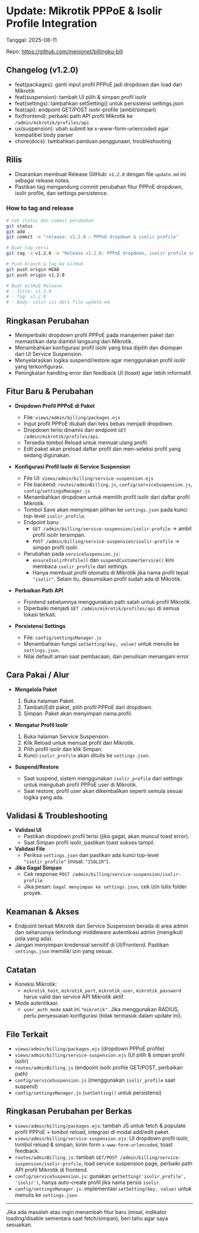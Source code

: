 # Update: Mikrotik PPPoE & Isolir Profile Integration

Tanggal: 2025-08-11

Repo: https://github.com/menjonet/billingku-bill

## Changelog (v1.2.0)
- feat(packages): ganti input profil PPPoE jadi dropdown dan load dari Mikrotik
- feat(suspension): tambah UI pilih & simpan profil isolir
- feat(settings): tambahkan setSetting() untuk persistensi settings.json
- feat(api): endpoint GET/POST isolir-profile (ambil/simpan)
- fix(frontend): perbaiki path API profil Mikrotik ke `/admin/mikrotik/profiles/api`
- ux(suspension): ubah submit ke x-www-form-urlencoded agar kompatibel body parser
- chore(docs): tambahkan panduan penggunaan, troubleshooting

## Rilis
- Disarankan membuat Release GitHub: `v1.2.0` dengan file `update.md` ini sebagai release notes.
- Pastikan tag mengandung commit perubahan fitur PPPoE dropdown, isolir profile, dan settings persistence.

### How to tag and release
```bash
# Cek status dan commit perubahan
git status
git add .
git commit -m "release: v1.2.0 – PPPoE dropdown & isolir profile"

# Buat tag versi
git tag -a v1.2.0 -m "Release v1.2.0: PPPoE dropdown, isolir profile setting, settings persistence"

# Push branch & tag ke GitHub
git push origin HEAD
git push origin v1.2.0

# Buat GitHub Release
# - Title: v1.2.0
# - Tag: v1.2.0
# - Body: salin isi dari file update.md
```

## Ringkasan Perubahan
- Memperbaiki dropdown profil PPPoE pada manajemen paket dan memastikan data diambil langsung dari Mikrotik.
- Menambahkan konfigurasi profil isolir yang bisa dipilih dan disimpan dari UI Service Suspension.
- Menyelaraskan logika suspend/restore agar menggunakan profil isolir yang terkonfigurasi.
- Peningkatan handling error dan feedback UI (toast) agar lebih informatif.

## Fitur Baru & Perubahan

- __Dropdown Profil PPPoE di Paket__
  - File: `views/admin/billing/packages.ejs`
  - Input profil PPPoE diubah dari teks bebas menjadi dropdown.
  - Dropdown terisi dinamis dari endpoint `GET /admin/mikrotik/profiles/api`.
  - Tersedia tombol Reload untuk memuat ulang profil.
  - Edit paket akan preload daftar profil dan men-seleksi profil yang sedang digunakan.

- __Konfigurasi Profil Isolir di Service Suspension__
  - File UI: `views/admin/billing/service-suspension.ejs`
  - File backend: `routes/adminBilling.js`, `config/serviceSuspension.js`, `config/settingsManager.js`
  - Menambahkan dropdown untuk memilih profil isolir dari daftar profil Mikrotik.
  - Tombol Save akan menyimpan pilihan ke `settings.json` pada kunci top-level `isolir_profile`.
  - Endpoint baru:
    - `GET /admin/billing/service-suspension/isolir-profile` → ambil profil isolir tersimpan.
    - `POST /admin/billing/service-suspension/isolir-profile` → simpan profil isolir.
  - Perubahan pada `serviceSuspension.js`:
    - `ensureIsolirProfile()` dan `suspendCustomerService()` kini membaca `isolir_profile` dari settings.
    - Hanya membuat profil otomatis di Mikrotik jika nama profil tepat `"isolir"`. Selain itu, diasumsikan profil sudah ada di Mikrotik.

- __Perbaikan Path API__
  - Frontend sebelumnya menggunakan path salah untuk profil Mikrotik.
  - Diperbaiki menjadi `GET /admin/mikrotik/profiles/api` di semua lokasi terkait.

- __Persistensi Settings__
  - File: `config/settingsManager.js`
  - Menambahkan fungsi `setSetting(key, value)` untuk menulis ke `settings.json`.
  - Nilai default aman saat pembacaan, dan penulisan menangani error.

## Cara Pakai / Alur
- __Mengelola Paket__
  1. Buka halaman Paket.
  2. Tambah/Edit paket, pilih profil PPPoE dari dropdown.
  3. Simpan. Paket akan menyimpan nama profil.

- __Mengatur Profil Isolir__
  1. Buka halaman Service Suspension.
  2. Klik Reload untuk memuat profil dari Mikrotik.
  3. Pilih profil isolir dan klik Simpan.
  4. Kunci `isolir_profile` akan ditulis ke `settings.json`.

- __Suspend/Restore__
  - Saat suspend, sistem menggunakan `isolir_profile` dari settings untuk mengubah profil PPPoE user di Mikrotik.
  - Saat restore, profil user akan dikembalikan seperti semula sesuai logika yang ada.

## Validasi & Troubleshooting
- __Validasi UI__
  - Pastikan dropdown profil terisi (jika gagal, akan muncul toast error).
  - Saat Simpan profil isolir, pastikan toast sukses tampil.
- __Validasi File__
  - Periksa `settings.json` dan pastikan ada kunci top-level `"isolir_profile"` (misal: `"ISOLIR"`).
- __Jika Gagal Simpan__
  - Cek response `POST /admin/billing/service-suspension/isolir-profile`.
  - Jika pesan: `Gagal menyimpan ke settings.json`, cek izin tulis folder proyek.

## Keamanan & Akses
- Endpoint terkait Mikrotik dan Service Suspension berada di area admin dan seharusnya terlindungi middleware autentikasi admin (mengikuti pola yang ada).
- Jangan menyimpan kredensial sensitif di UI/Frontend. Pastikan `settings.json` memiliki izin yang sesuai.

## Catatan
- Koneksi Mikrotik:
  - `mikrotik_host`, `mikrotik_port`, `mikrotik_user`, `mikrotik_password` harus valid dan service API Mikrotik aktif.
- Mode autentikasi:
  - `user_auth_mode` saat ini `"mikrotik"`. Jika menggunakan RADIUS, perlu penyesuaian konfigurasi (tidak termasuk dalam update ini).

## File Terkait
- `views/admin/billing/packages.ejs` (dropdown PPPoE profile)
- `views/admin/billing/service-suspension.ejs` (UI pilih & simpan profil isolir)
- `routes/adminBilling.js` (endpoint isolir profile GET/POST, perbaikan path)
- `config/serviceSuspension.js` (menggunakan `isolir_profile` saat suspend)
- `config/settingsManager.js` (`setSetting()` untuk persistensi)

## Ringkasan Perubahan per Berkas
- `views/admin/billing/packages.ejs`: tambah JS untuk fetch & populate profil PPPoE + tombol reload, integrasi di modal add/edit paket.
- `views/admin/billing/service-suspension.ejs`: UI dropdown profil isolir, tombol reload & simpan, kirim form `x-www-form-urlencoded`, toast feedback.
- `routes/adminBilling.js`: tambah `GET/POST /admin/billing/service-suspension/isolir-profile`, load service suspension page, perbaiki path API profil Mikrotik di frontend.
- `config/serviceSuspension.js`: gunakan `getSetting('isolir_profile', 'isolir')`, hanya auto-create profil jika nama persis `isolir`.
- `config/settingsManager.js`: implementasi `setSetting(key, value)` untuk menulis ke `settings.json`.

---
Jika ada masalah atau ingin menambah fitur baru (misal, indikator loading/disable sementara saat fetch/simpan), beri tahu agar saya sesuaikan.
